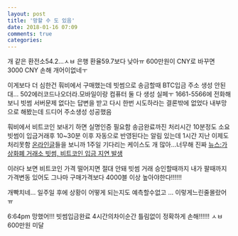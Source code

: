 ```yaml
---
layout: post
title: '망할 수 도 있음'
date: 2018-01-16 07:09
comments: true
categories: 
---
```


개 같은 환전소54.2...ㅅㅂ 은행 환율59.7보다 낮아ㅠ
600만원이 CNY로 바꾸면 3000 CNY 손해
개어이없네ㅜ

이게보다 더 심한건 훠비에서 구매했는데 빗썸으로 송금할때 BTC입금 주소 생성 안된대...
502에러코드나오더라.모바일이랑 컴퓨터 둘 다 생성 실페ㅜ
1661-5566에 전화해보니 빗썸 서버문제 없다는 답변을 받고 다시 한번 시도하라는 결론밖에 없었다
내부망으로 해봤는데 드디어 주소생성 성공했음 

훠비에서 비트코인 보내기 하면 실명인증 필요함
송금완료까진 처리시간 10분정도 소요
빗썸이 입금거래후 10~30분 이후 자동으로 반영된다는 알림 있는데 
1시간 지난 이제도 처리못함
[온라인글](http://cafe.naver.com/nexontv/834181)들을 보니까 1주일 기다리는 케이스도 개 많아...너무해 진짜
[뉴스:가상화폐 거래소 빗썸, 비트코인 입금 지연 발생](http://www.kyeonggi.com/?mod=news&act=articleView&idxno=1428677)

이러다 보면 비트코인 가격 떨어지면 절대 안돼 
빗썸 거래 승인할때까지 내가 팔때까지 
가격변동 있어도 그나마 구매가격보다 4000블 이상 높아야한다!!!!!!

개빡치네...
일주일 후에 상황이 어떻게 되는지도 예측할수없고 ...
이렇게느린줄몰랐어ㅠ

6:64pm
망했어!!!
빗썸입금완료
4시간의차이순간 틀림없이 정확하게 손해!!!!!! ㅅㅂ
600만원 미달

 
 
